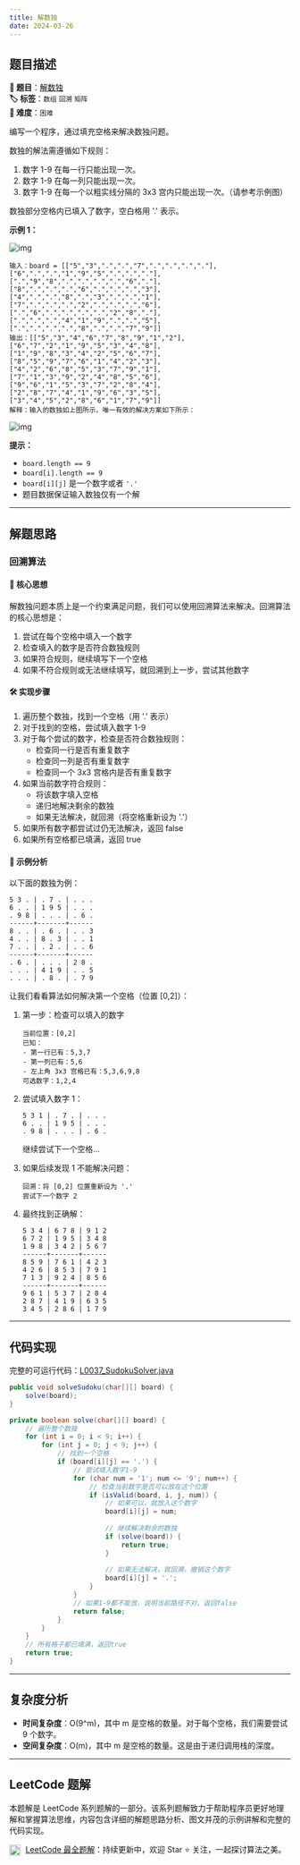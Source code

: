 ```yaml
---
title: 解数独
date: 2024-03-26
---
```


## 题目描述

**🔗 题目**：[解数独](https://leetcode.cn/problems/sudoku-solver/)  
**🏷️ 标签**：`数组` `回溯` `矩阵`  
**🔴 难度**：`困难`  

编写一个程序，通过填充空格来解决数独问题。

数独的解法需遵循如下规则：
1. 数字 1-9 在每一行只能出现一次。
2. 数字 1-9 在每一列只能出现一次。
3. 数字 1-9 在每一个以粗实线分隔的 3x3 宫内只能出现一次。（请参考示例图）

数独部分空格内已填入了数字，空白格用 '.' 表示。

**示例 1：**

![img](https://assets.leetcode-cn.com/aliyun-lc-upload/uploads/2021/04/12/250px-sudoku-by-l2g-20050714svg.png)

```
输入：board = [["5","3",".",".","7",".",".",".","."],["6",".",".","1","9","5",".",".","."],[".","9","8",".",".",".",".","6","."],["8",".",".",".","6",".",".",".","3"],["4",".",".","8",".","3",".",".","1"],["7",".",".",".","2",".",".",".","6"],[".","6",".",".",".",".","2","8","."],[".",".",".","4","1","9",".",".","5"],[".",".",".",".","8",".",".","7","9"]]
输出：[["5","3","4","6","7","8","9","1","2"],["6","7","2","1","9","5","3","4","8"],["1","9","8","3","4","2","5","6","7"],["8","5","9","7","6","1","4","2","3"],["4","2","6","8","5","3","7","9","1"],["7","1","3","9","2","4","8","5","6"],["9","6","1","5","3","7","2","8","4"],["2","8","7","4","1","9","6","3","5"],["3","4","5","2","8","6","1","7","9"]]
解释：输入的数独如上图所示，唯一有效的解决方案如下所示：
```

![img](https://assets.leetcode-cn.com/aliyun-lc-upload/uploads/2021/04/12/250px-sudoku-by-l2g-20050714_solutionsvg.png)

**提示：**
- `board.length == 9`
- `board[i].length == 9`
- `board[i][j]` 是一个数字或者 `'.'`
- 题目数据保证输入数独仅有一个解

---

## 解题思路

### 回溯算法

#### 📝 核心思想

解数独问题本质上是一个约束满足问题，我们可以使用回溯算法来解决。回溯算法的核心思想是：
1. 尝试在每个空格中填入一个数字
2. 检查填入的数字是否符合数独规则
3. 如果符合规则，继续填写下一个空格
4. 如果不符合规则或无法继续填写，就回溯到上一步，尝试其他数字

#### 🛠️ 实现步骤

1. 遍历整个数独，找到一个空格（用 '.' 表示）
2. 对于找到的空格，尝试填入数字 1-9
3. 对于每个尝试的数字，检查是否符合数独规则：
   - 检查同一行是否有重复数字
   - 检查同一列是否有重复数字
   - 检查同一个 3x3 宫格内是否有重复数字
4. 如果当前数字符合规则：
   - 将该数字填入空格
   - 递归地解决剩余的数独
   - 如果无法解决，就回溯（将空格重新设为 '.'）
5. 如果所有数字都尝试过仍无法解决，返回 false
6. 如果所有空格都已填满，返回 true

#### 🧩 示例分析

以下面的数独为例：
```
5 3 . | . 7 . | . . .
6 . . | 1 9 5 | . . .
. 9 8 | . . . | . 6 .
------+-------+------
8 . . | . 6 . | . . 3
4 . . | 8 . 3 | . . 1
7 . . | . 2 . | . . 6
------+-------+------
. 6 . | . . . | 2 8 .
. . . | 4 1 9 | . . 5
. . . | . 8 . | . 7 9
```

让我们看看算法如何解决第一个空格（位置 [0,2]）：

1. 第一步：检查可以填入的数字
   ```
   当前位置：[0,2]
   已知：
   - 第一行已有：5,3,7
   - 第一列已有：5,6
   - 左上角 3x3 宫格已有：5,3,6,9,8
   可选数字：1,2,4
   ```

2. 尝试填入数字 1：
   ```
   5 3 1 | . 7 . | . . .
   6 . . | 1 9 5 | . . .
   . 9 8 | . . . | . 6 .
   ```
   继续尝试下一个空格...

3. 如果后续发现 1 不能解决问题：
   ```
   回溯：将 [0,2] 位置重新设为 '.'
   尝试下一个数字 2
   ```

4. 最终找到正确解：
   ```
   5 3 4 | 6 7 8 | 9 1 2
   6 7 2 | 1 9 5 | 3 4 8
   1 9 8 | 3 4 2 | 5 6 7
   ------+-------+------
   8 5 9 | 7 6 1 | 4 2 3
   4 2 6 | 8 5 3 | 7 9 1
   7 1 3 | 9 2 4 | 8 5 6
   ------+-------+------
   9 6 1 | 5 3 7 | 2 8 4
   2 8 7 | 4 1 9 | 6 3 5
   3 4 5 | 2 8 6 | 1 7 9
   ```

---

## 代码实现

完整的可运行代码：[L0037_SudokuSolver.java](../src/main/java/L0037_SudokuSolver.java)

```java
public void solveSudoku(char[][] board) {
    solve(board);
}

private boolean solve(char[][] board) {
    // 遍历整个数独
    for (int i = 0; i < 9; i++) {
        for (int j = 0; j < 9; j++) {
            // 找到一个空格
            if (board[i][j] == '.') {
                // 尝试填入数字1-9
                for (char num = '1'; num <= '9'; num++) {
                    // 检查当前数字是否可以放在这个位置
                    if (isValid(board, i, j, num)) {
                        // 如果可以，就放入这个数字
                        board[i][j] = num;
                        
                        // 继续解决剩余的数独
                        if (solve(board)) {
                            return true;
                        }
                        
                        // 如果无法解决，就回溯，撤销这个数字
                        board[i][j] = '.';
                    }
                }
                // 如果1-9都不能放，说明当前路径不对，返回false
                return false;
            }
        }
    }
    // 所有格子都已填满，返回true
    return true;
}
```

---

## 复杂度分析

- **时间复杂度**：O(9^m)，其中 m 是空格的数量。对于每个空格，我们需要尝试 9 个数字。
- **空间复杂度**：O(m)，其中 m 是空格的数量。这是由于递归调用栈的深度。

---

## LeetCode 题解

本题解是 LeetCode 系列题解的一部分。该系列题解致力于帮助程序员更好地理解和掌握算法思维，内容包含详细的解题思路分析、图文并茂的示例讲解和完整的代码实现。

<img src="https://github.githubassets.com/images/modules/logos_page/GitHub-Mark.png" alt="GitHub" width="20" style="vertical-align: middle; margin-right: 5px"> [LeetCode 最全题解](https://github.com/LjyYano/LeetCode)：持续更新中，欢迎 Star ⭐️ 关注，一起探讨算法之美。 